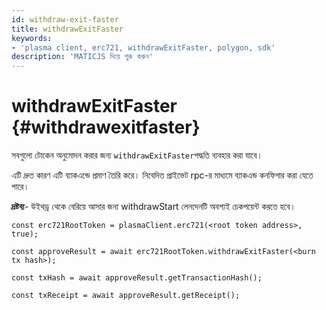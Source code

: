 ```yaml
---
id: withdraw-exit-faster
title: withdrawExitFaster
keywords:
- 'plasma client, erc721, withdrawExitFaster, polygon, sdk'
description: 'MATICJS দিয়ে শুরু করুন'
---
```


# withdrawExitFaster {#withdrawexitfaster}

সবগুলো টোকেন অনুমোদন করার জন্য `withdrawExitFaster`পদ্ধতি ব্যবহার করা যাবে।

এটি দ্রুত কারণ এটি ব্যাকএন্ডে প্রমাণ তৈরি করে। নিবেদিত প্রাইভেট rpc-র মাধ্যমে ব্যাকএন্ড কনফিগার করা যেতে পারে।

**দ্রষ্টব্য**- উইথড্র থেকে বেরিয়ে আসার জন্য withdrawStart লেনদেনটি অবশ্যই চেকপয়েন্ট করতে হবে।

```
const erc721RootToken = plasmaClient.erc721(<root token address>, true);

const approveResult = await erc721RootToken.withdrawExitFaster(<burn tx hash>);

const txHash = await approveResult.getTransactionHash();

const txReceipt = await approveResult.getReceipt();

```
